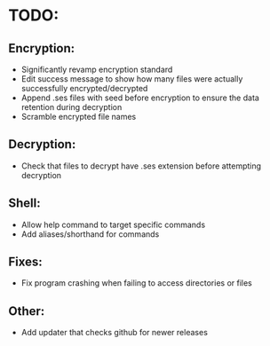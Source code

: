 # TODO:

## Encryption:
- Significantly revamp encryption standard
- Edit success message to show how many files were actually successfully encrypted/decrypted
- Append .ses files with seed before encryption to ensure the data retention during decryption
- Scramble encrypted file names

## Decryption: 
- Check that files to decrypt have .ses extension before attempting decryption

## Shell:
- Allow help command to target specific commands
- Add aliases/shorthand for commands

## Fixes:
- Fix program crashing when failing to access directories or files

## Other:
- Add updater that checks github for newer releases